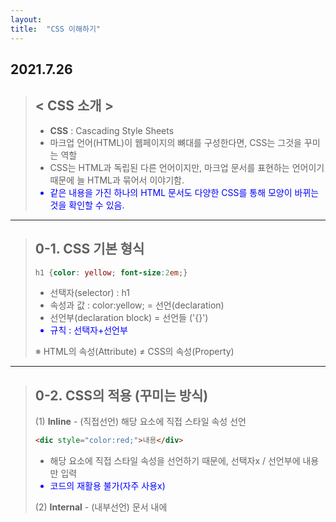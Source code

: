 ```yaml
---
layout: 
title:  "CSS 이해하기"
---
```


## 2021.7.26


> ## **< CSS 소개 >**
> - **CSS** : Cascading Style Sheets
> - 마크업 언어(HTML)이 웹페이지의 뼈대를 구성한다면, CSS는 그것을 꾸미는 역할
> - CSS는 HTML과 독립된 다른 언어이지만, 마크업 문서를 표현하는 언어이기 때문에 늘 HTML과 묶어서 이야기함.
> - 같은 내용을 가진 하나의 HTML 문서도 다양한 CSS를 통해 모양이 바뀌는 것을 확인할 수 있음.

* * * 

> ## 0-1. CSS 기본 형식
> 
>  ```css
>  h1 {color: yellow; font-size:2em;}
>  ```
> 
> - 선택자(selector) : h1
> - 속성과 값 : color:yellow;  = 선언(declaration)
> - 선언부(declaration block) = 선언들 ('{}')
> - 규칙 : 선택자+선언부
> 
>  ※ HTML의 속성(Attribute) ≠ CSS의 속성(Property)
 
 * * *
 
>  ## 0-2. CSS의 적용 (꾸미는 방식)
>  
>  (1) **Inline** - (직접선언) 해당 요소에 직접 스타일 속성 선언
>  ```html
>  <dic style="color:red;">내용</div>
>  ```
>  - 해당 요소에 직접 스타일 속성을 선언하기 때문에, 선택자x / 선언부에 내용만 입력
>  - 코드의 재활용 불가(자주 사용x)
>  
>  
>  (2) **Internal** - (내부선언) 문서 내에 <style> 요소로 속성 적용
>  ```css
>  <style> div {color:red;} </style>
>  ```
>  - 문서의 ```<head>```에 ```<style>```요소를 선언하여 모든 ```<div>```에 같은 스타일 규칙 적용
>  - 하지만, 페이지가 많고 스타일 규칙 내용이 많아 모든 페이지마다 저마다의 규칙을 선언하기는 쉽지 않음.
>   
>   
>  (3) **External** - (외부선언) 외부 스타일 시트 파일 연결
>  ```css
>  div {color:red;}     /*외부 스타일 시트 파일*/
>  <link rel="stylesheet" href="css/style.css">
>  ```
>  - 외부 스타일 시트란, 스타일 규칙들을 별도의 외부 파일에 담아 넣은 것 (확장자 .css)
>  - 외부 스타일 시트 방식이면, 많은 페이지가 있더라도 이 한 줄로 모든 페이지에 같은 스타일 적용 가능.
>  - **rel 속성** : 연결되는 파일이 문서와 어떤 관계인지를 명시하는 속성으로, CSS파일은 'stylesheet'라고 적어야 함.
>  
>   
>  (4) **Import** - (불러오기) 
>   
> ```css
> @import url("css/style.css");
>  ```
>   
>  - 스타일 시트 내에 다른 스타일 시트 파일을 불러오는 방식
>  - <style> 내부 상단이나 외부 스타일 시트 파일 상단에 선언하는데 거의 사용x

 * * *
  
## 1. CSS 문법 - 기본 선택자 (요소, 태그) - '*'
```css
h1 {color: yellow;}
* {color: yellow;}
h1,h2,h3,h4,h5,h6 {color: yellow; font-size:2em;}
```
- 선택자 부분에 들어가는 것에 따라 '요소 선택자', '태그 선택자'라고도 불림.
- 전체 선택자, ```*```(별표, asterisk)를 통해 문서 내에 있는 모든 요소를 선택할 수 있어 매우 편리하지만, 성능이 좋지 않아 사용을 지양함.
- 선택자끼리, 선언끼리 그룹화 가능.

1-2. CSS 문법 - class 선택자 - '.'
```css, html
.foo {font-size: 30px;}
.bar {color: blue;}

<p class="foo">내용</p>
<p class ="foo bar">내용</p>
```
- 기본 선택자만 쓰면 같은 요소끼리는 같은 스타일 규칙이 적용되는 단점이 있음.
- 이에, 요소에 구애받지 않고 스타일을 적용하는 가장 일반적인 방법이 class 선택자.
- HTML의 요소에 class 속성을 추가하여(여러개 가능) CSS에서 그 속성 값(foo)을 선택자를 지정.
- 클래스 선택자를 쓸 때는, 맨 앞에 .(마침표)를 찍어야 함.

1-3. CSS 문법 - id 선택자 - '#'
```css, html
#bar {background-color: yellow;}

<p id="bar">내용</p>
```
- class 선택자와 비슷하며, class 속성 대신 id 속성을 쓰면 됨.
- class 선택자와의 가장 큰 차이점은, class와 달리 id는 문서 내에서 유일해야한다는 점임.
- 즉, id 선택자로 규칙을 적용할 수 있는 요소는 단 하나뿐.

1-4. CSS 문법 - 선택자의 조합
```css
  p.bar{...}         /* 요소 + class */
  .foo.bar{...}      /* class + class */
  #foo.bar{...}      /* id + class */
```

1-5. CSS 문법 - 속성 선택자
  (1) 단순 속성으로 선택 : [속성의 이름]
  ```css, html
  p[class] { color: silver; }   /* class속성이 있는 <p>요소에 모두 적용 */
  p[class][id] { text-decoration: underline; }  /* class, id 속성 둘다 있는 <p>요소에 모두 적용 */
  
  <p class="foo">Hello</p>
  <p class="bar">CSS</p>
  <p class="baz" id="title">HTML</p>
  ```
  
  (2) 정확한 속성으로 선택 : [속성의 이름="속성의 값"]
  ```css
  p[class="foo"] { color: silver; }
  p[id="title"] { text-decoration: underline; }
  ```
  
  (3) 부분 속성값으로 선택
- [class~="color"] : class 속성의 값이 공백으로 구분한 "color" 단어(오직 color만, colorful 안됨)가 포함되는 요소 선택
- [class^="color"] : class 속성의 값이 "color"로 시작하는 요소 선택
- [class$="color"] : class 속성의 값이 "color"로 끝나는 요소 선택
- [class*="color"] : class 속성의 값이 "color" 문자가 포함되는 요소 선택

  
1-6. 문서 구조 관련 선택자
  : 문서의 구조를 이해하려면 '부모와 자식 관계(바로 위, 바로 아래)'와 '조상과 자손 관계(위로 쭉, 아래로 쭉)', '형제관계(동등한 레벨)', '인접한 형제 관계(동등한 레벨 중에서 앞뒤로 나올 때)'가 있음을 알아야 함.
  
  (1) 자손 선택자 - ' '(공백)
  ```css
  div span { color: red; }
  ```
  : <div>의 자손 요소인 <span>을 선택하는 선택자임.
  
  (2) 자식 선택자 - '>'(꺽쇠 기호)
  ```css
  div > h1 {color:red;}
  ```
  : <div>의 자식 요소인 <h1>을 선택하는 선택자임.
  
  (3) 인접 형제 선택자 - '+'
  ```css
  div + p {color:red;}
  ```
  : <div>와 인접한 형제 관계인 <p>선택
  
  +응용)
  ```css
  body > div table + ul { ... }
  /* body요소의 자식인 div요소의 자손인 table요소의 인접한 형제 관계인 ul 선택 */
  ```
   
  
  
2-1. CSS 문법 - 가상 선택자 - 1. 가상 클래스 - ':'(콜론 기호)
  - 가상 선택자에는 가상 클래스와 가상 요소가 있음.
  - 가상 클래스란(pseudo class), 흔하게 사용되는 여러 동작 패턴에 대하여 미리 정해놓은 스타일이 적용되도록 약속된 보이지 않는 클래스임.
  
  (1) 문서 구조 관련된 가상 클래스 
  - :first-child : 첫 번째 자식 요소 선택
  - :last-child : 마지막 자식 요소 선택
  ```css, html
  <ul>
    <li>HTML</li>
    <li>CSS</li>
    <li>JS</li>
  </ul>
  li:first-child { color: red; }
  li:last-child { color: blue; }
  ```
  
  (2) 앵커 요소와 관련된 가상 클래스
  - :link : 하이퍼링크(앵커 요소 내의 href 속성)이면서 아직 방문하지 않은 앵커
  - :visited : 이미 방문한 하이퍼링크를 의미
  ```css
  a:link { color: blue; }
  a:visited { color: gray; }
  ```
  
  (3) 사용자 동작과 관련된 가상 클래스
  - :focus: 현재 입력 초점(입력 폼에 마우스 클릭이나 키보드 탭 키로 요소 탐색)을 가진 요소에 적용
  - :hover: 마우스 포인터가 있는(마우스를 올렸을 때) 요소에 적용
  - :active: 사용자 입력(버튼이나 링크 등을 마우스로 클릭)으로 활성화된 요소에 적용
  
  
2-2. CSS 문법 - 가상 선택자 - 2. 가상 요소 - ':'(콜론 기호) / '::'(더블 콜론 기호)(~CSS3부터)
  : 가상 요소(pseudo element)란, HTML <body> 코드에 존재하지 않는 구조 요소에 스타일 부여 가능.
  ```css
  p::before { content: "###" }
  p::after { content: "!!!" }
  p::first-line { color:yellow; }
  p::first-letter { font-size:3em; }
  ```
  - :before : 가장 앞에 요소를 삽입     ← content 속성 필요
  - :after : 가장 뒤에 요소를 삽입      ← content 속성 필요
  - :first-line : 요소의 첫 번째 줄에 있는 텍스트
  - :first-letter : 블록 레벨 요소의 첫 번째 문자
  

3. CSS 문법 - 구체성
  : 만약 같은 요소를 선택하는 서로 다른 중복된 스타일 요소가 있다면 어떻게 될까?
    → 구체성(선택자를 얼마나 명시적으로, 구체적으로 선언했는지를 수치화한 것)의 값이 큰 요소부터 우선으로 적용됨.
  
  - !important 키워드 : 모든 구체성을 무시하고 우선권을 가짐. 인라인 방식으로 표기
  - 1, 0, 0, 0 : 요소에 직접 스타일 속성을 선언한 인라인 방식
  - 0, 1, 0, 0 : 선택자에 있는 모든 'id' 속성값
  - 0, 0, 1, 0 : 선택자에 있는 모든 'class' 속성값, 기타 속성, 가상 클래스
  - 0, 0, 0, 1 : 선택자에 있는 모든 '요소', 가상 요소
  - 0, 0, 0, 0 : 전체 선택자(*)
  - 조합자는 구체성에 영향을 주지 않는다. (>, + 등)
  
```css
h1 { ... }      /* <h1>요소 하나 = 0,0,0,1 */
body h1 { ... }      /* <body>, <h1>요소 둘 = 0,0,0,2 */
.grape { ... }      /* grape 클래스 하나 = 0,0,1,0 */
*.bright { ... }      /* 전체 선택자(*) + bright 클래스 = 0,0,1,0 */
p.bright em.dark { ... }      /* <p>,<em>요소 + bright,dark 클래스 =  0,0,2,2 */
#page { ... }      /* page id 하나 = 0,1,0,0 */
div#page { ... }      /* div 요소 + page id = 0,1,0,1 */
```
  
  
4. CSS 문법 - 상속
  - 상속은 말그대로, 부모의 속성이 자식에게도 적용이 되는 것.
  - 그러나, 모든 속성이 다 상속되는 것은 아님.(margin 등 박스 모델 속성 등)
  - 상속된 속성은 아무런 구체성을 가지지 못함.
  ```css, html
  * { color: red; }
  h1#page { color: gray; }
  
  <h1 id="page">Hello, <em>CSS</em></h1>    /* 회색글씨 Hello, 빨간글씨 CSS */
  ```
  

5. CSS 문법 - 캐스케이딩
  - 캐스케이딩(cascading)이란, 스타일 규칙들이 어떠한 기준을 통해 단계적으로 요소에 적용되는지를 정한 규칙임.
  - 1. '중요도(!impoirtant)'가 명시적으로 선언된 규칙을 우선함.
  - 2. 스타일 규칙들의 '출서'에 따라 분류함.
      : CSS 출처는 제작자(사이트 개발자)와 사용자(웹 페이지를 방문한 일반 사용자), 사용자 에이전트(일반 사용자의 환경, 즉 브라우저에 내장된 CSS)로 나뉨.
      : 제작자 스타일 규칙이 사용자 에이전트 스타일 규칙보다 우선함.
  - 3. 스타일 규칙들의 '구체성' 값이 클수록 우선함.
  - 4. 스타일 규칙의 '선언 순서'가 뒤에 있을 수록 우선함.

  
  
